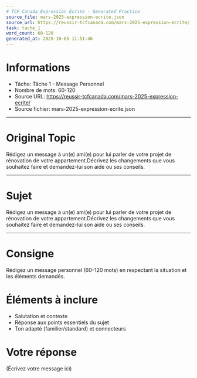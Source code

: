 ```yaml
---
# TCF Canada Expression Écrite - Generated Practice
source_file: mars-2025-expression-ecrite.json
source_url: https://reussir-tcfcanada.com/mars-2025-expression-ecrite/
task: tache_1
word_count: 60-120
generated_at: 2025-10-05 11:51:46
---
```


# Informations
- Tâche: Tâche 1 - Message Personnel
- Nombre de mots: 60-120
- Source URL: https://reussir-tcfcanada.com/mars-2025-expression-ecrite/
- Source fichier: mars-2025-expression-ecrite.json

---

# Original Topic
Rédigez un message à un(e) ami(e) pour lui parler de votre projet de rénovation de votre appartement.Décrivez les changements que vous souhaitez faire et demandez-lui son aide ou ses conseils.

---

# Sujet
Rédigez un message à un(e) ami(e) pour lui parler de votre projet de rénovation de votre appartement.Décrivez les changements que vous souhaitez faire et demandez-lui son aide ou ses conseils.

---
# Consigne
Rédigez un message personnel (60–120 mots) en respectant la situation et les éléments demandés.

# Éléments à inclure
- Salutation et contexte
- Réponse aux points essentiels du sujet
- Ton adapté (familier/standard) et connecteurs

# Votre réponse
(Écrivez votre message ici)
